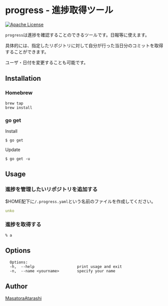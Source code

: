progress - 進捗取得ツール
=======

[![Apache License](http://img.shields.io/badge/license-Apache-blue.svg?style=flat)](LICENSE)

`progress`は進捗を確認することのできるツールです。日報等に使えます。

具体的には、指定したリポジトリに対して自分が行った当日分のコミットを取得することができます。

ユーザ・日付を変更することも可能です。
## Installation
### Homebrew

	brew tap 
	brew install 

### go get
Install

    $ go get 

Update

    $ go get -u 

## Usage
### 進捗を管理したいリポジトリを追加する
$HOME配下に`/.progress.yaml`という名前のファイルを作成してください。
```$HOME/.progress.yaml
unko
```

### 進捗を取得する
    % a
## Options
```
  Options:
  -h,  --help                   print usage and exit
  -n,  --name <yourname>        specify your name
```

## Author
[MasatoraAtarashi](https://github.com/MasatoraAtarashi)

